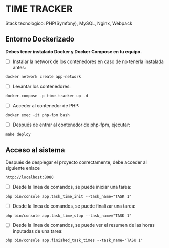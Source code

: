 # TIME TRACKER

Stack tecnologico: PHP(Symfony), MySQL, Nginx, Webpack

## Entorno Dockerizado

**Debes tener instalado Docker y Docker Compose en tu equipo.**

- [ ] Instalar la network de los contenedores en caso de no tenerla instalada antes:

```shell
docker network create app-network
```

- [ ] Levantar los contenedores:

```shell
docker-compose -p time-tracker up -d
```

- [ ] Acceder al contenedor de PHP:

```shell
docker exec -it php-fpm bash 
```

- [ ] Después de entrar al contenedor de php-fpm, ejecutar:

```shell
make deploy
```

## Acceso al sistema

Después de desplegar el proyecto correctamente, debe acceder al siguiente enlace

[`http://localhost:8080`](http://localhost:8080)

- [ ] Desde la linea de comandos, se puede iniciar una tarea:

```shell
php bin/console app.task_time_init --task_name="TASK 1"
```

- [ ] Desde la linea de comandos, se puede finalizar una tarea:

```shell
php bin/console app.task_time_stop --task_name="TASK 1"
```

- [ ] Desde la linea de comandos, se puede ver el resumen de las horas inputadas de una tarea:

```shell
php bin/console app.finished_task_times --task_name="TASK 1"
```